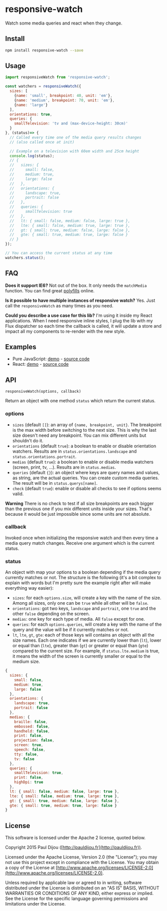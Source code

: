 # responsive-watch

Watch some media queries and react when they change.

## Install

```bash
npm install responsive-watch --save
```

## Usage

```javascript
import responsiveWatch from 'responsive-watch';

const watchers = responsiveWatch({
  sizes: [
    {name: 'small', breakpoint: 40, unit: 'em'},
    {name: 'medium', breakpoint: 70, unit: 'em'},
    {name: 'large'}
  ],
  orientations: true,
  queries: {
    smallTelevision: 'tv and (max-device-height: 30cm)'
  }
}, (status)=> {
  // Called every time one of the media query results changes
  // (also called once at init)

  // Example on a television with 60em width and 25cm height
  console.log(status);
  // {
  //   sizes: {
  //     small: false,
  //     medium: true,
  //     large: false
  //   },
  //   orientations: {
  //     landscape: true,
  //     portrait: false
  //   },
  //   queries: {
  //     smallTelevision: true
  //   },
  //   lt: { small: false, medium: false, large: true },
  //   lte: { small: false, medium: true, large: true },
  //   gt: { small: true, medium: false, large: false },
  //   gte: { small: true, medium: true, large: false }
  // }
});

// You can access the current status at any time
watchers.status();
```

## FAQ

**Does it support IE6?** Not out of the box. It only needs the `matchMedia` function. You can find great [polyfills](https://github.com/paulirish/matchMedia.js) online.

**Is it possible to have multiple instances of responsive watch?** Yes. Just call the `responsiveWatch` as many times as you need.

**Could you describe a use case for this lib?** I'm using it inside my React applications. When I need responsive inline styles, I plug the lib with my Flux dispatcher so each time the callback is called, it will update a store and impact all my components to re-render with the new style.

## Examples

- Pure JavaScript: [demo](http://pauldijou.fr/responsive-watch/examples/basic/) - [source code](https://github.com/pauldijou/responsive-watch/tree/master/examples/basic)
- React: [demo](http://pauldijou.fr/responsive-watch/examples/react/) - [source code](https://github.com/pauldijou/responsive-watch/tree/master/examples/react)

## API

`responsiveWatch(options, callback)`

Return an object with one method `status` which return the current status.

### options

- `sizes` (default `[]`): an array of `{name, breakpoint, unit}`. The breakpoint is the max width before switching to the next size. This is why the last size doesn't need any breakpoint. You can mix different units but shouldn't do it.
- `orientations` (default `true`): a boolean to enable or disable orientation watchers. Results are in `status.orientations.landscape` and `status.orientations.portrait`.
- `medias` (default `true`): a boolean to enable or disable media watchers (screen, print, tv, ...). Results are in `status.medias`.
- `queries` (default `{}`): an object where keys are query names and values, as string, are the actual queries. You can create custom media queries. The result will be in `status.querys[name]`.
- `check` (default `true`): enable or disable all checks to see if options seems valid.

**Warning** There is no check to test if all size breakpoints are each bigger than the previous one if you mix different units inside your sizes. That's because it would be just impossible since some units are not absolute.

### callback

Invoked once when initializing the responsive watch and then every time a media query match changes. Receive one argument which is the current status.

### status

An object with map your options to a boolean depending if the media query currently matches or not. The structure is the following (it's a bit complex to explain with words but I'm pretty sure the example right after will make everything way easier):

- `sizes`: for each `options.size`, will create a key with the name of the size. Among all sizes, only one can be `true` while all other will be `false`.
- `orientations`: got two keys, `landscape` and `portrait`, one `true` and the other `false` depending on the screen.
- `medias`: one key for each type of media. All `false` except for one.
- `queries`: for each `options.queries`, will create a key with the name of the query and the value will be if it currently matches or not.
- `lt`, `lte`, `gt`, `gte`: each of those keys will contains an object with all the size names. Each one indicates if we are currently lower than (`lt`), lower or equal than (`lte`), greater than (`gt`) or greater or equal than (`gte`) compared to the current size. For example, if `status.lte.medium` is true, it means the width of the screen is currently smaller or equal to the medium size.

```javascript
{
  sizes: {
    small: false,
    medium: true,
    large: false
  },
  orientations: {
    landscape: true,
    portrait: false
  },
  medias: {
    braille: false,
    embossed: false,
    handheld: false,
    print: false,
    projection: false,
    screen: true,
    speech: false,
    tty: false,
    tv: false
  },
  queries: {
    smallTelevision: true,
    print: false,
    highDpi: true
  },
  lt: { small: false, medium: false, large: true },
  lte: { small: false, medium: true, large: true },
  gt: { small: true, medium: false, large: false },
  gte: { small: true, medium: true, large: false }
}
```

## License

This software is licensed under the Apache 2 license, quoted below.

Copyright 2015 Paul Dijou ([http://pauldijou.fr](http://pauldijou.fr)).

Licensed under the Apache License, Version 2.0 (the "License"); you may not use this project except in compliance with the License. You may obtain a copy of the License at [http://www.apache.org/licenses/LICENSE-2.0](http://www.apache.org/licenses/LICENSE-2.0).

Unless required by applicable law or agreed to in writing, software distributed under the License is distributed on an "AS IS" BASIS, WITHOUT WARRANTIES OR CONDITIONS OF ANY KIND, either express or implied. See the License for the specific language governing permissions and limitations under the License.
